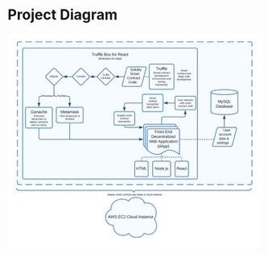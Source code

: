 # Project Diagram

![Project Diagram](https://github.com/GenevieveFlynn/senior-design-5/blob/dev/DOCS/Project-Diagram.png)
